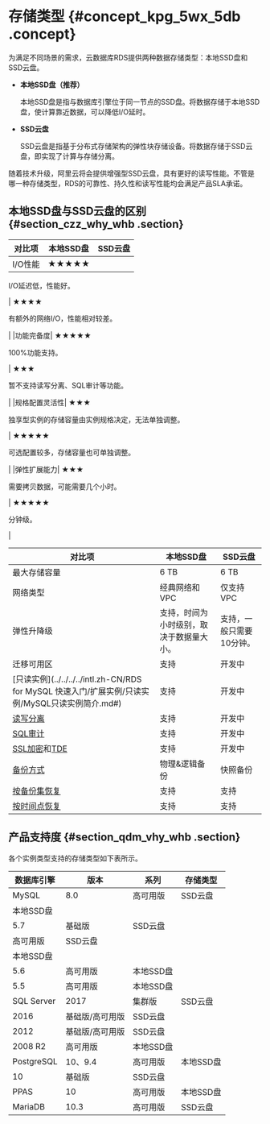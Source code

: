 # 存储类型 {#concept_kpg_5wx_5db .concept}

为满足不同场景的需求，云数据库RDS提供两种数据存储类型：本地SSD盘和SSD云盘。

-   **本地SSD盘（推荐）** 

    本地SSD盘是指与数据库引擎位于同一节点的SSD盘。将数据存储于本地SSD盘，使计算靠近数据，可以降低I/O延时。

-   **SSD云盘** 

    SSD云盘是指基于分布式存储架构的弹性块存储设备。将数据存储于SSD云盘，即实现了计算与存储分离。


随着技术升级，阿里云将会提供增强型SSD云盘，具有更好的读写性能。不管是哪一种存储类型，RDS的可靠性、持久性和读写性能均会满足产品SLA承诺。

## 本地SSD盘与SSD云盘的区别 {#section_czz_why_whb .section}

|对比项|本地SSD盘|SSD云盘|
|---|------|-----|
|I/O性能| ★★★★★

 I/O延迟低，性能好。

 | ★★★★

 有额外的网络I/O，性能相对较差。

 |
|功能完备度| ★★★★★

 100%功能支持。

 | ★★★

 暂不支持读写分离、SQL审计等功能。

 |
|规格配置灵活性| ★★★

 独享型实例的存储容量由实例规格决定，无法单独调整。

 | ★★★★★

 可选配置较多，存储容量也可单独调整。

 |
|弹性扩展能力| ★★★

 需要拷贝数据，可能需要几个小时。

 | ★★★★★

 分钟级。

 |

|对比项|本地SSD盘|SSD云盘|
|---|------|-----|
|最大存储容量|6 TB|6 TB|
|网络类型|经典网络和VPC|仅支持VPC|
|弹性升降级|支持，时间为小时级别，取决于数据量大小。|支持，一般只需要10分钟。|
|迁移可用区|支持|开发中|
|[只读实例](../../../../intl.zh-CN/RDS for MySQL 快速入门/扩展实例/只读实例/MySQL只读实例简介.md#)|支持|开发中|
|[读写分离](../../../../intl.zh-CN/用户指南/读写分离/读写分离简介.md#)|支持|开发中|
|[SQL审计](../../../../intl.zh-CN/用户指南/数据安全性/SQL审计.md#)|支持|开发中|
|[SSL加密](../../../../intl.zh-CN/用户指南/数据安全性/设置SSL加密.md#)和[TDE](../../../../intl.zh-CN/用户指南/数据安全性/设置透明数据加密.md#)|支持|开发中|
|[备份方式](../../../../intl.zh-CN/用户指南/备份数据/备份RDS数据.md#)|物理&逻辑备份|快照备份|
|[按备份集恢复](../../../../intl.zh-CN/用户指南/恢复数据/恢复MySQL数据.md#)|支持|支持|
|[按时间点恢复](../../../../intl.zh-CN/用户指南/恢复数据/恢复MySQL数据.md#)|支持|支持|

## 产品支持度 {#section_qdm_vhy_whb .section}

各个实例类型支持的存储类型如下表所示。

|数据库引擎|版本|系列|存储类型|
|-----|--|--|----|
|MySQL|8.0|高可用版|SSD云盘|
|本地SSD盘|
|5.7|基础版|SSD云盘|
|高可用版|SSD云盘|
|本地SSD盘|
|5.6|高可用版|本地SSD盘|
|5.5|高可用版|本地SSD盘|
|SQL Server|2017|集群版|SSD云盘|
|2016|基础版/高可用版|SSD云盘|
|2012|基础版/高可用版|SSD云盘|
|2008 R2|高可用版|本地SSD盘|
|PostgreSQL|10、9.4|高可用版|本地SSD盘|
|10|基础版|SSD云盘|
|PPAS|10|高可用版|本地SSD盘|
|MariaDB|10.3|高可用版|SSD云盘|

